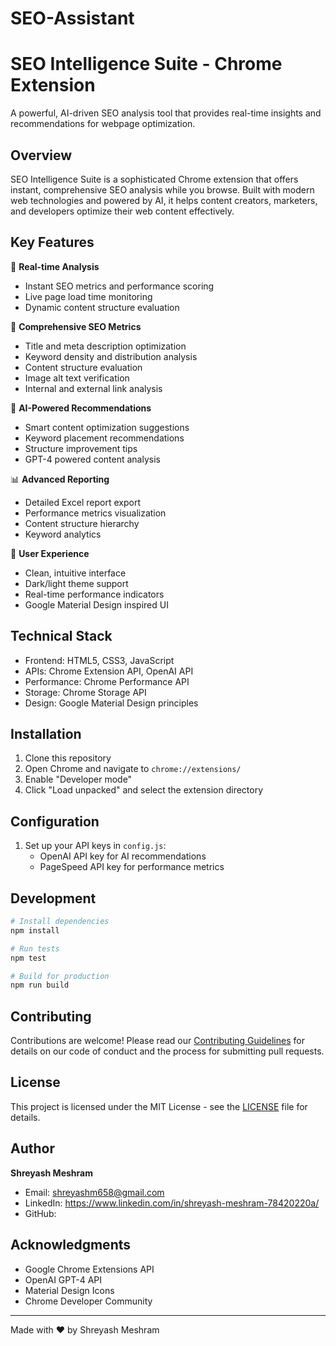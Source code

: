 # SEO-Assistant
# SEO Intelligence Suite - Chrome Extension

A powerful, AI-driven SEO analysis tool that provides real-time insights and recommendations for webpage optimization.

## Overview

SEO Intelligence Suite is a sophisticated Chrome extension that offers instant, comprehensive SEO analysis while you browse. Built with modern web technologies and powered by AI, it helps content creators, marketers, and developers optimize their web content effectively.

## Key Features

🚀 **Real-time Analysis**
- Instant SEO metrics and performance scoring
- Live page load time monitoring
- Dynamic content structure evaluation

🎯 **Comprehensive SEO Metrics**
- Title and meta description optimization
- Keyword density and distribution analysis
- Content structure evaluation
- Image alt text verification
- Internal and external link analysis

🤖 **AI-Powered Recommendations**
- Smart content optimization suggestions
- Keyword placement recommendations
- Structure improvement tips
- GPT-4 powered content analysis

📊 **Advanced Reporting**
- Detailed Excel report export
- Performance metrics visualization
- Content structure hierarchy
- Keyword analytics

🎨 **User Experience**
- Clean, intuitive interface
- Dark/light theme support
- Real-time performance indicators
- Google Material Design inspired UI

## Technical Stack

- Frontend: HTML5, CSS3, JavaScript
- APIs: Chrome Extension API, OpenAI API
- Performance: Chrome Performance API
- Storage: Chrome Storage API
- Design: Google Material Design principles

## Installation

1. Clone this repository
2. Open Chrome and navigate to `chrome://extensions/`
3. Enable "Developer mode"
4. Click "Load unpacked" and select the extension directory

## Configuration

1. Set up your API keys in `config.js`:
   - OpenAI API key for AI recommendations
   - PageSpeed API key for performance metrics

## Development

```bash
# Install dependencies
npm install

# Run tests
npm test

# Build for production
npm run build
```

## Contributing

Contributions are welcome! Please read our [Contributing Guidelines](CONTRIBUTING.md) for details on our code of conduct and the process for submitting pull requests.

## License

This project is licensed under the MIT License - see the [LICENSE](LICENSE) file for details.

## Author

**Shreyash Meshram**
- Email: shreyashm658@gmail.com
- LinkedIn: https://www.linkedin.com/in/shreyash-meshram-78420220a/
- GitHub: 

## Acknowledgments

- Google Chrome Extensions API
- OpenAI GPT-4 API
- Material Design Icons
- Chrome Developer Community

---

Made with ❤️ by Shreyash Meshram
